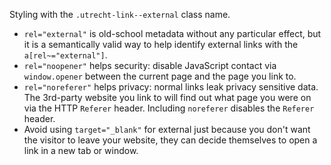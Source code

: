 <!-- @license CC0-1.0 -->

<!-- markdownlint-disable MD041 -->

Styling with the `.utrecht-link--external` class name.

- `rel="external"` is old-school metadata without any particular effect, but it is a semantically valid way to help identify external links with the `a[rel~="external"]`.
- `rel="noopener"` helps security: disable JavaScript contact via `window.opener` between the current page and the page you link to.
- `rel="noreferer"` helps privacy: normal links leak privacy sensitive data. The 3rd-party website you link to will find out what page you were on via the HTTP `Referer` header. Including `noreferer` disables the `Referer` header.
- Avoid using `target="_blank"` for external just because you don't want the visitor to leave your website, they can decide themselves to open a link in a new tab or window.
